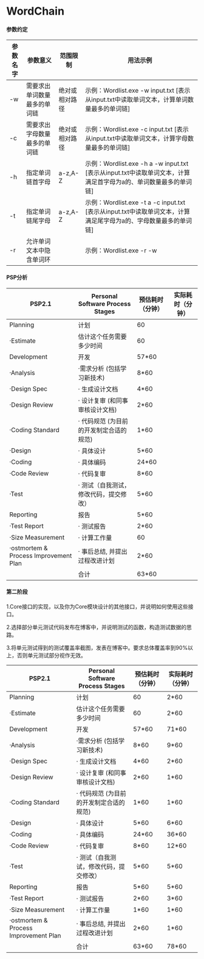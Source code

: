 # WordChain


#### 参数约定


参数名字|	参数意义|	范围限制|	用法示例
-----|--|--|--|
-w|	需要求出单词数量最多的单词链|	绝对或相对路径|	示例：Wordlist.exe -w input.txt [表示从input.txt中读取单词文本，计算单词数量最多的单词链]
-c|	需要求出字母数量最多的单词链|	绝对或相对路径|	示例：Wordlist.exe -c input.txt [表示从input.txt中读取单词文本，计算字母数量最多的单词链]
-h|	指定单词链首字母|	a-z,A-Z	|示例：Wordlist.exe -h a -w input.txt [表示从input.txt中读取单词文本，计算满足首字母为a的、单词数量最多的单词链]
-t|	指定单词链尾字母|	a-z,A-Z	|示例：Wordlist.exe -t a -c input.txt [表示从input.txt中读取单词文本，计算满足尾字母为a的、字母数量最多的单词链]
-r|	允许单词文本中隐含单词环|	|	示例：Wordlist.exe -r -w| input.txt [表示从input.txt中读取单词文本，计算单词数量最多的单词链，即使单词文本中隐含单词环也需要求解]



#### PSP分析 

PSP2.1|	Personal Software Process Stages|预估耗时（分钟）|实际耗时（分钟）
---|--|--|--|
Planning|计划|60
·Estimate|估计这个任务需要多少时间|60|
Development|开发|57*60		
·Analysis| ·需求分析 (包括学习新技术)|8*60		
·Design Spec|	· 生成设计文档|4*60		
·Design Review|	· 设计复审 (和同事审核设计文档)|2*60	
·Coding Standard|	· 代码规范 (为目前的开发制定合适的规范)|1*60	
·Design|· 具体设计	|5*60	
·Coding|· 具体编码	|24*60	
·Code Review|· 代码复审|8*60		
·Test|· 测试（自我测试，修改代码，提交修改）|5*60		
Reporting|报告	|5*60	
·Test Report|· 测试报告|2*60		
·Size Measurement|	· 计算工作量|60		
·ostmortem & Process Improvement Plan|	· 事后总结, 并提出过程改进计划	|2*60	
| | 合计	|	63*60

#### 第二阶段


1.Core接口的实现，以及你为Core模块设计的其他接口，并说明如何使用这些接口。

2.选择部分单元测试代码发布在博客中，并说明测试的函数，构造测试数据的思路。

3.将单元测试得到的测试覆盖率截图，发表在博客中。要求总体覆盖率到90%以上，否则单元测试部分视作无效。



PSP2.1|	Personal Software Process Stages|预估耗时（分钟）|实际耗时（分钟）
---|--|--|--|
Planning|计划|60|2*60
·Estimate|估计这个任务需要多少时间|60|2*60
Development|开发|57*60		|71*60
·Analysis| ·需求分析 (包括学习新技术)|8*60	| 9*60
·Design Spec|	· 生成设计文档|4*60		| 2*60
·Design Review|	· 设计复审 (和同事审核设计文档)|2*60|1*60	
·Coding Standard|	· 代码规范 (为目前的开发制定合适的规范)|1*60|1*60	
·Design|· 具体设计	|5*60	|6*60
·Coding|· 具体编码	|24*60	|36*60
·Code Review|· 代码复审|8*60	|12*60	
·Test|· 测试（自我测试，修改代码，提交修改）|5*60|5*60	
Reporting|报告	|5*60	|5*60
·Test Report|· 测试报告|2*60 		|3*60
·Size Measurement|	· 计算工作量|1*60	|1*60	
·ostmortem & Process Improvement Plan|	· 事后总结, 并提出过程改进计划	|2*60	|1*60
| | 合计	|	63*60|78*60

